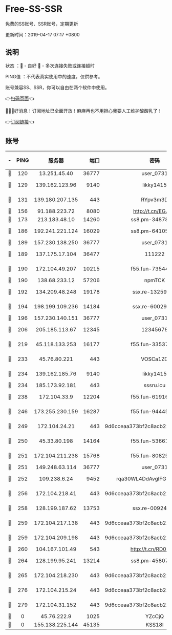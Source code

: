 # Free-SS-SSR

免费的SS账号、SSR账号，定期更新

更新时间：2019-04-17 07:17 +0800

## 说明

状态     ：🙂 - 良好 🙁 - 多次连接失败或连接超时

PING值   ：不代表真实使用中的速度，仅供参考。

账号兼容SS、SSR，你可以自由在两个软件中使用。

👉[扫码页面](https://liesauer.github.io/Free-SS-SSR/)👈

🎉🎉🎉好消息！订阅地址已全面开放！麻麻再也不用担心我要人工维护酸酸乳了！

👉[订阅链接](https://www.liesauer.net/yogurt/subscribe?ACCESS_TOKEN=DAYxR3mMaZAsaqUb)👈

## 账号

|-|PING|服务器|端口|密码|加密方式|区域|
|:----:|:----:|:-----:|-----:|:----:|:----:|:----:|
|🙂|120|13.251.45.40|36777|user_0731|chacha20|SG|
|🙂|129|139.162.123.96|9140|likky1415|aes-256-cfb|JP|
|🙂|131|139.180.207.135|443|RYpv3m3D|aes-256-cfb|JP|
|🙂|156|91.188.223.72|8080|http://t.cn/EGJIyrl|rc4-md5|RU|
|🙂|173|213.183.48.10|14260|ss8.pm-34878771|rc4-md5|RU|
|🙂|186|192.241.221.124|16029|ss8.pm-64105106|aes-256-cfb|US|
|🙂|189|157.230.138.250|36777|user_0731|chacha20|US|
|🙂|189|137.175.17.104|36477|111222|aes-256-cfb|US|
|🙂|190|172.104.49.207|10215|f55.fun-73544933|aes-256-cfb|SG|
|🙂|190|138.68.233.12|57206|npmTCK|rc4-md5|US|
|🙂|192|134.209.48.248|19178|ssx.re-13259815|aes-256-cfb|US|
|🙂|194|198.199.109.236|14184|ssx.re-60029667|aes-256-cfb|US|
|🙂|196|157.230.140.151|36777|user_0731|chacha20|US|
|🙂|206|205.185.113.67|12345|12345678|aes-256-cfb|US|
|🙂|219|45.118.133.253|16177|f55.fun-33537237|aes-256-cfb|SG|
|🙂|233|45.76.80.221|443|VOSCa1ZG|aes-256-cfb|DE|
|🙂|234|139.162.185.76|9140|likky1415|aes-256-cfb|DE|
|🙂|234|185.173.92.181|443|sssru.icu|rc4-md5|RU|
|🙂|238|172.104.33.9|12204|f55.fun-61916609|aes-256-cfb|SG|
|🙂|246|173.255.230.159|16287|f55.fun-94445716|aes-256-cfb|US|
|🙂|249|172.104.24.21|443|9d6cceaa373bf2c8acb22e60b6a58be6|aes-256-cfb|US|
|🙂|250|45.33.80.198|14164|f55.fun-53661570|aes-256-cfb|US|
|🙂|251|172.104.211.238|15768|f55.fun-80825568|aes-256-cfb|US|
|🙂|251|149.248.63.114|36777|user_0731|chacha20|CA|
|🙂|252|109.238.6.24|9452|rqa30WL4DdAvgIFG6Fs3znzTa|aes-256-cfb|FR|
|🙂|256|172.104.218.41|443|9d6cceaa373bf2c8acb22e60b6a58be6|aes-256-cfb|US|
|🙂|258|128.199.187.62|13753|ssx.re-00924872|aes-256-cfb|SG|
|🙂|259|172.104.217.138|443|9d6cceaa373bf2c8acb22e60b6a58be6|aes-256-cfb|US|
|🙂|259|172.104.209.198|443|9d6cceaa373bf2c8acb22e60b6a58be6|aes-256-cfb|US|
|🙂|260|104.167.101.49|543|http://t.cn/RD0D7sx|rc4-md5|CA|
|🙂|264|128.199.95.241|13214|ss8.pm-45807279|aes-256-cfb|SG|
|🙂|265|172.104.218.230|443|9d6cceaa373bf2c8acb22e60b6a58be6|aes-256-cfb|US|
|🙂|276|172.104.215.24|443|9d6cceaa373bf2c8acb22e60b6a58be6|aes-256-cfb|US|
|🙂|279|172.104.31.152|443|9d6cceaa373bf2c8acb22e60b6a58be6|aes-256-cfb|US|
|🙁|0|45.76.222.9|1025|YZcCjQ|rc4-md5|JP|
|🙁|0|155.138.225.144|45135|KSS18l|rc4-md5|US|
